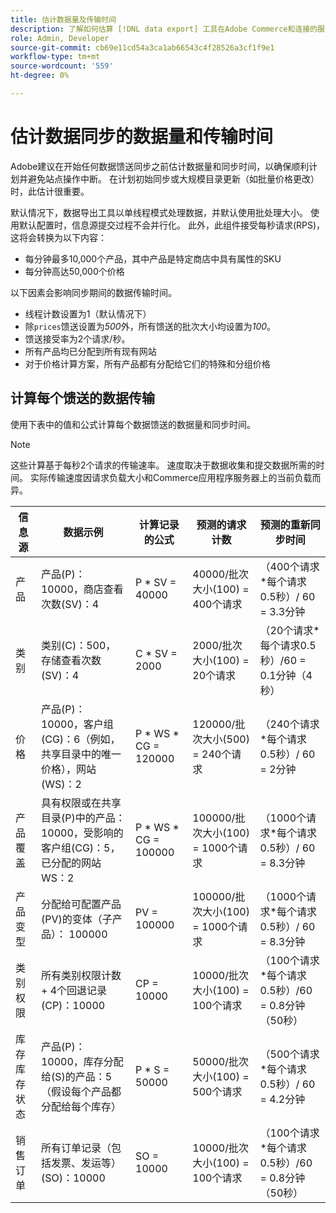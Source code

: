 ```yaml
---
title: 估计数据量及传输时间
description: 了解如何估算 [!DNL data export] 工具在Adobe Commerce和连接的服务之间同步馈送数据所需的数据量和传输时间。
role: Admin, Developer
source-git-commit: cb69e11cd54a3ca1ab66543c4f28526a3cf1f9e1
workflow-type: tm+mt
source-wordcount: '559'
ht-degree: 0%

---
```


# 估计数据同步的数据量和传输时间

Adobe建议在开始任何数据馈送同步之前估计数据量和同步时间，以确保顺利计划并避免站点操作中断。 在计划初始同步或大规模目录更新（如批量价格更改）时，此估计很重要。

默认情况下，数据导出工具以单线程模式处理数据，并默认使用批处理大小。 使用默认配置时，信息源提交过程不会并行化。 此外，此组件接受每秒请求(RPS)，这将会转换为以下内容：

- 每分钟最多10,000个产品，其中产品是特定商店中具有属性的SKU
- 每分钟高达50,000个价格

以下因素会影响同步期间的数据传输时间。

- 线程计数设置为1（默认情况下）
- 除`prices`馈送设置为&#x200B;_500_&#x200B;外，所有馈送的批次大小均设置为&#x200B;_100_。
- 馈送接受率为2个请求/秒。
- 所有产品均已分配到所有现有网站
- 对于价格计算方案，所有产品都有分配给它们的特殊和分组价格


## 计算每个馈送的数据传输

使用下表中的值和公式计算每个数据馈送的数据量和同步时间。

>[!NOTE]
>
>这些计算基于每秒2个请求的传输速率。 速度取决于数据收集和提交数据所需的时间。 实际传输速度因请求负载大小和Commerce应用程序服务器上的当前负载而异。

| 信息源 | 数据示例 | 计算记录的公式 | 预测的请求计数 | 预测的重新同步时间 |
| --- | --- | --- | --- | --- |
| 产品 | 产品(P)：10000，商店查看次数(SV)：4 | P * SV = 40000 | 40000/批次大小(100) = 400个请求 | （400个请求*每个请求0.5秒）/ 60 = 3.3分钟 |
| 类别 | 类别(C)：500，存储查看次数(SV)：4 | C * SV = 2000 | 2000/批次大小(100) = 20个请求 | （20个请求*每个请求0.5秒）/60 = 0.1分钟（4秒） |
| 价格 | 产品(P)：10000，客户组(CG)：6（例如，共享目录中的唯一价格），网站(WS)：2 | P \* WS * CG = 120000 | 120000/批次大小(500) = 240个请求 | （240个请求*每个请求0.5秒）/ 60 = 2分钟 |
| 产品覆盖 | 具有权限或在共享目录(P)中的产品：10000，受影响的客户组(CG)：5，已分配的网站WS：2 | P \* WS * CG = 100000 | 100000/批次大小(100) = 1000个请求 | （1000个请求*每个请求0.5秒）/ 60 = 8.3分钟 |
| 产品变型 | 分配给可配置产品(PV)的变体（子产品）： 100000 | PV = 100000 | 100000/批次大小(100) = 1000个请求 | （1000个请求*每个请求0.5秒）/ 60 = 8.3分钟 |
| 类别权限 | 所有类别权限计数+ 4个回退记录(CP)：10000 | CP = 10000 | 10000/批次大小(100) = 100个请求 | （100个请求*每个请求0.5秒）/60 = 0.8分钟（50秒） |
| 库存库存状态 | 产品(P)：10000，库存分配给(S)的产品：5（假设每个产品都分配给每个库存） | P * S = 50000 | 50000/批次大小(100) = 500个请求 | （500个请求*每个请求0.5秒）/ 60 = 4.2分钟 |
| 销售订单 | 所有订单记录（包括发票、发运等）(SO)：10000 | SO = 10000 | 10000/批次大小(100) = 100个请求 | （100个请求*每个请求0.5秒）/60 = 0.8分钟（50秒） |
